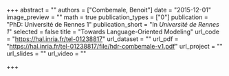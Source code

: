 +++
abstract = ""
authors = ["Combemale, Benoit"]
date = "2015-12-01"
image_preview = ""
math = true
publication_types = ["0"]
publication = "PhD: Université de Rennes 1"
publication_short = "In *Université de Rennes 1*"
selected = false
title = "Towards Language-Oriented Modeling"
url_code = "https://hal.inria.fr/tel-01238817"
url_dataset = ""
url_pdf = "https://hal.inria.fr/tel-01238817/file/hdr-combemale-v1.pdf"
url_project = ""
url_slides = ""
url_video = ""

+++
